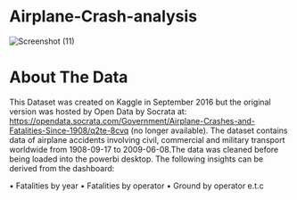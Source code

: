 # Airplane-Crash-analysis

![Screenshot (11)](https://user-images.githubusercontent.com/105227477/180027564-7a8bf12f-016a-4e92-a1b9-c98480c3c3f9.png)

# About The Data
This Dataset was created on Kaggle in September 2016 but the original version was hosted by Open Data by Socrata
at: https://opendata.socrata.com/Government/Airplane-Crashes-and-Fatalities-Since-1908/q2te-8cvq (no longer available). The
dataset contains data of airplane accidents involving civil, commercial and military transport worldwide from 1908-09-17 to
2009-06-08.The data was cleaned before being loaded into the powerbi desktop. 
The following insights can be derived from the dashboard:

• Fatalities by year
• Fatalities by operator
• Ground by operator e.t.c

